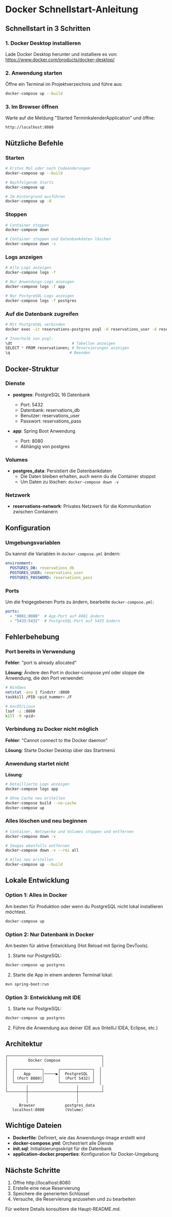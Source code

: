 # Docker Schnellstart-Anleitung

## Schnellstart in 3 Schritten

### 1. Docker Desktop installieren
Lade Docker Desktop herunter und installiere es von: https://www.docker.com/products/docker-desktop/

### 2. Anwendung starten
Öffne ein Terminal im Projektverzeichnis und führe aus:

```bash
docker-compose up --build
```

### 3. Im Browser öffnen
Warte auf die Meldung "Started TerminkalenderApplication" und öffne:
```
http://localhost:8080
```

## Nützliche Befehle

### Starten
```bash
# Erstes Mal oder nach Codeänderungen
docker-compose up --build

# Nachfolgende Starts
docker-compose up

# Im Hintergrund ausführen
docker-compose up -d
```

### Stoppen
```bash
# Container stoppen
docker-compose down

# Container stoppen und Datenbankdaten löschen
docker-compose down -v
```

### Logs anzeigen
```bash
# Alle Logs anzeigen
docker-compose logs -f

# Nur Anwendungs-Logs anzeigen
docker-compose logs -f app

# Nur PostgreSQL-Logs anzeigen
docker-compose logs -f postgres
```

### Auf die Datenbank zugreifen
```bash
# Mit PostgreSQL verbinden
docker exec -it reservations-postgres psql -U reservations_user -d reservations_db

# Innerhalb von psql:
\dt                          # Tabellen anzeigen
SELECT * FROM reservationen; # Reservierungen anzeigen
\q                          # Beenden
```

## Docker-Struktur

### Dienste
- **postgres**: PostgreSQL 16 Datenbank
  - Port: 5432
  - Datenbank: reservations_db
  - Benutzer: reservations_user
  - Passwort: reservations_pass

- **app**: Spring Boot Anwendung
  - Port: 8080
  - Abhängig von postgres

### Volumes
- **postgres_data**: Persistiert die Datenbankdaten
  - Die Daten bleiben erhalten, auch wenn du die Container stoppst
  - Um Daten zu löschen: `docker-compose down -v`

### Netzwerk
- **reservations-network**: Privates Netzwerk für die Kommunikation zwischen Containern

## Konfiguration

### Umgebungsvariablen
Du kannst die Variablen in `docker-compose.yml` ändern:

```yaml
environment:
  POSTGRES_DB: reservations_db
  POSTGRES_USER: reservations_user
  POSTGRES_PASSWORD: reservations_pass
```

### Ports
Um die freigegebenen Ports zu ändern, bearbeite `docker-compose.yml`:

```yaml
ports:
  - "8081:8080"  # App-Port auf 8081 ändern
  - "5433:5432"  # PostgreSQL-Port auf 5433 ändern
```

## Fehlerbehebung

### Port bereits in Verwendung
**Fehler**: "port is already allocated"

**Lösung**: Ändere den Port in docker-compose.yml oder stoppe die Anwendung, die den Port verwendet:
```bash
# Windows
netstat -ano | findstr :8080
taskkill /PID <pid_nummer> /F

# macOS/Linux
lsof -i :8080
kill -9 <pid>
```

### Verbindung zu Docker nicht möglich
**Fehler**: "Cannot connect to the Docker daemon"

**Lösung**: Starte Docker Desktop über das Startmenü

### Anwendung startet nicht
**Lösung**:
```bash
# Detaillierte Logs anzeigen
docker-compose logs app

# Ohne Cache neu erstellen
docker-compose build --no-cache
docker-compose up
```

### Alles löschen und neu beginnen
```bash
# Container, Netzwerke und Volumes stoppen und entfernen
docker-compose down -v

# Images ebenfalls entfernen
docker-compose down -v --rmi all

# Alles neu erstellen
docker-compose up --build
```

## Lokale Entwicklung

### Option 1: Alles in Docker
Am besten für Produktion oder wenn du PostgreSQL nicht lokal installieren möchtest.
```bash
docker-compose up
```

### Option 2: Nur Datenbank in Docker
Am besten für aktive Entwicklung (Hot Reload mit Spring DevTools).

1. Starte nur PostgreSQL:
```bash
docker-compose up postgres
```

2. Starte die App in einem anderen Terminal lokal:
```bash
mvn spring-boot:run
```

### Option 3: Entwicklung mit IDE
1. Starte nur PostgreSQL:
```bash
docker-compose up postgres
```

2. Führe die Anwendung aus deiner IDE aus (IntelliJ IDEA, Eclipse, etc.)

## Architektur

```
┌─────────────────────────────────────────┐
│         Docker Compose                  │
│                                         │
│  ┌────────────┐      ┌──────────────┐  │
│  │    App     │─────▶│  PostgreSQL  │  │
│  │ (Port 8080)│      │  (Port 5432) │  │
│  └────────────┘      └──────────────┘  │
│        │                     │          │
└────────┼─────────────────────┼──────────┘
         │                     │
         │                     │
      Browser             postgres_data
   localhost:8080         (Volume)
```

## Wichtige Dateien

- **Dockerfile**: Definiert, wie das Anwendungs-Image erstellt wird
- **docker-compose.yml**: Orchestriert alle Dienste
- **init.sql**: Initialisierungsskript für die Datenbank
- **application-docker.properties**: Konfiguration für Docker-Umgebung

## Nächste Schritte

1. Öffne http://localhost:8080
2. Erstelle eine neue Reservierung
3. Speichere die generierten Schlüssel
4. Versuche, die Reservierung anzusehen und zu bearbeiten

Für weitere Details konsultiere die Haupt-README.md.
